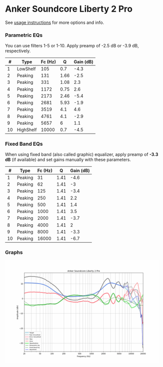 # Anker Soundcore Liberty 2 Pro
See [usage instructions](https://github.com/jaakkopasanen/AutoEq#usage) for more options and info.

### Parametric EQs
You can use filters 1-5 or 1-10. Apply preamp of -2.5 dB or -3.9 dB, respectively.

|   # | Type      |   Fc (Hz) |    Q |   Gain (dB) |
|-----|-----------|-----------|------|-------------|
|   1 | LowShelf  |       105 | 0.7  |        -4.3 |
|   2 | Peaking   |       131 | 1.66 |        -2.5 |
|   3 | Peaking   |       331 | 1.08 |         2.3 |
|   4 | Peaking   |      1172 | 0.75 |         2.6 |
|   5 | Peaking   |      2173 | 2.46 |        -5.4 |
|   6 | Peaking   |      2681 | 5.93 |        -1.9 |
|   7 | Peaking   |      3519 | 4.1  |         4.6 |
|   8 | Peaking   |      4761 | 4.1  |        -2.9 |
|   9 | Peaking   |      5657 | 6    |         1.1 |
|  10 | HighShelf |     10000 | 0.7  |        -4.5 |

### Fixed Band EQs
When using fixed band (also called graphic) equalizer, apply preamp of **-3.3 dB** (if available) and set gains manually with these parameters.

|   # | Type    |   Fc (Hz) |    Q |   Gain (dB) |
|-----|---------|-----------|------|-------------|
|   1 | Peaking |        31 | 1.41 |        -4.6 |
|   2 | Peaking |        62 | 1.41 |        -3   |
|   3 | Peaking |       125 | 1.41 |        -3.4 |
|   4 | Peaking |       250 | 1.41 |         2.2 |
|   5 | Peaking |       500 | 1.41 |         1.4 |
|   6 | Peaking |      1000 | 1.41 |         3.5 |
|   7 | Peaking |      2000 | 1.41 |        -3.7 |
|   8 | Peaking |      4000 | 1.41 |         2   |
|   9 | Peaking |      8000 | 1.41 |        -3.3 |
|  10 | Peaking |     16000 | 1.41 |        -6.7 |

### Graphs
![](./Anker%20Soundcore%20Liberty%202%20Pro.png)
